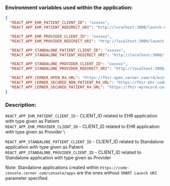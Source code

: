 ### Environment variables used within the application:

```json
{
  "REACT_APP_EHR_PATIENT_CLIENT_ID": "xxxxxx",
  "REACT_APP_EHR_PATIENT_REDIRECT_URI": "http://localhost:3000/launch-ehr-patient",

  "REACT_APP_EHR_PROVIDER_CLIENT_ID": "xxxxxx",
  "REACT_APP_EHR_PROVIDER_REDIRECT_URI": "http://localhost:3000/launch-ehr-provider",

  "REACT_APP_STANDALONE_PATIENT_CLIENT_ID": "xxxxxx",
  "REACT_APP_STANDALONE_PATIENT_REDIRECT_URI": "http://localhost:3000/launch-standalone-patient",

  "REACT_APP_STANDALONE_PROVIDER_CLIENT_ID": "xxxxxx",
  "REACT_APP_STANDALONE_PROVIDER_REDIRECT_URI": "http://localhost:3000/launch-standalone-provider",

  "REACT_APP_CERNER_OPEN_R4_URL": "https://fhir-open.cerner.com/r4/ec2458f2-1e24-41c8-b71b-0e701af7583d",
  "REACT_APP_CERNER_SECURED_NON_PATIENT_R4_URL": "https://fhir-ehr-code.cerner.com/r4/ec2458f2-1e24-41c8-b71b-0e701af7583d",
  "REACT_APP_CERNER_SECURED_PATIENT_R4_URL": "https://fhir-myrecord.cerner.com/r4/ec2458f2-1e24-41c8-b71b-0e701af7583d"
}
```

### Description:

`REACT_APP_EHR_PATIENT_CLIENT_ID` - CLIENT_ID related to EHR application with type given as Patient \
`REACT_APP_EHR_PROVIDER_CLIENT_ID` - CLIENT_ID related to EHR application with type given as Provider \

`REACT_APP_STANDALONE_PATIENT_CLIENT_ID` - CLIENT_ID related to Standalone application with type given as Patient \
`REACT_APP_STANDALONE_PROVIDER_CLIENT_ID` - CLIENT_ID related to Standalone application with type given as Provider

Note:
Standalone applications created within `https://code-console.cerner.com/console/apps` are the ones without `SMART Launch URI` parameter specified.
